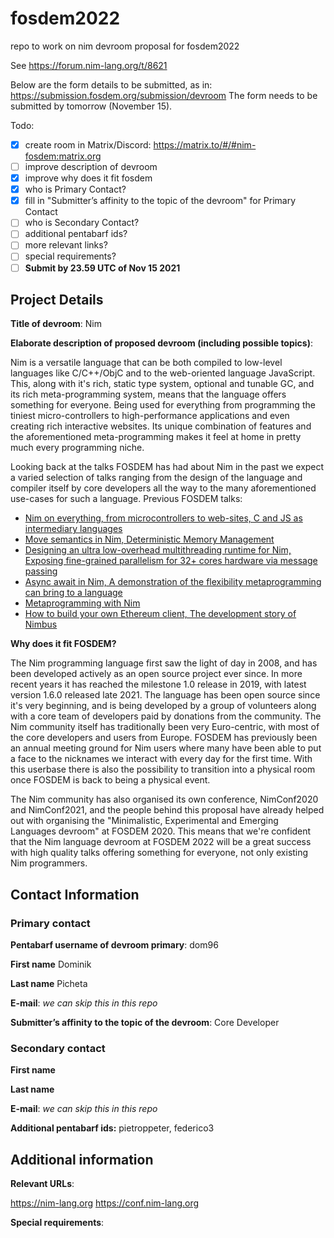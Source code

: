 # fosdem2022

repo to work on nim devroom proposal for fosdem2022

See https://forum.nim-lang.org/t/8621

Below are the form details to be submitted, as in: https://submission.fosdem.org/submission/devroom
The form needs to be submitted by tomorrow (November 15).

Todo:

- [x] create room in Matrix/Discord: https://matrix.to/#/#nim-fosdem:matrix.org
- [ ] improve description of devroom
- [x] improve why does it fit fosdem
- [x] who is Primary Contact?
- [x] fill in "Submitter’s affinity to the topic of the devroom" for Primary Contact
- [ ] who is Secondary Contact?
- [ ] additional pentabarf ids?
- [ ] more relevant links?
- [ ] special requirements?
- [ ] **Submit by 23.59 UTC of Nov 15 2021**

## Project Details

**Title of devroom**: Nim

**Elaborate description of proposed devroom (including possible topics)**:

Nim is a versatile language that can be both compiled to low-level languages
like C/C++/ObjC and to the web-oriented language JavaScript. This, along with
it's rich, static type system, optional and tunable GC, and its rich
meta-programming system, means that the language offers something for everyone.
Being used for everything from programming the tiniest micro-controllers to
high-performance applications and even creating rich interactive websites. Its
unique combination of features and the aforementioned meta-programming makes it
feel at home in pretty much every programming niche.

Looking back at the talks FOSDEM has had about Nim in the past we expect a
varied selection of talks ranging from the design of the language and compiler
itself by core developers all the way to the many aforementioned use-cases for
such a language. Previous FOSDEM talks:

- [Nim on everything, from microcontrollers to web-sites, C and JS as intermediary languages](https://archive.fosdem.org/2020/schedule/event/nimoneverything/)
- [Move semantics in Nim, Deterministic Memory Management](https://archive.fosdem.org/2020/schedule/event/nimmovesemantics/)
- [Designing an ultra low-overhead multithreading runtime for Nim, Exposing fine-grained parallelism for 32+ cores hardware via message passing](https://archive.fosdem.org/2020/schedule/event/nimultralowoverheadruntime/)
- [Async await in Nim, A demonstration of the flexibility metaprogramming can bring to a language](https://archive.fosdem.org/2020/schedule/event/asyncawaitnim/)
- [Metaprogramming with Nim](https://archive.fosdem.org/2019/schedule/event/nim_metaprogramming/)
- [How to build your own Ethereum client, The development story of Nimbus](https://archive.fosdem.org/2019/schedule/event/nimbus/)

**Why does it fit FOSDEM?**

The Nim programming language first saw the light of day in 2008, and has been
developed actively as an open source project ever since. In more recent years
it has reached the milestone 1.0 release in 2019, with latest version 1.6.0
released late 2021. The language has been open source since it's very
beginning, and is being developed by a group of volunteers along with a core
team of developers paid by donations from the community. The Nim community
itself has traditionally been very Euro-centric, with most of the core
developers and users from Europe. FOSDEM has previously been an annual meeting
ground for Nim users where many have been able to put a face to the nicknames
we interact with every day for the first time. With this userbase there is also
the possibility to transition into a physical room once FOSDEM is back
to being a physical event.

The Nim community has also organised its own conference, NimConf2020 and
NimConf2021, and the people behind this proposal have already helped out with
organising the "Minimalistic, Experimental and Emerging Languages devroom" at
FOSDEM 2020. This means that we're confident that the Nim language devroom at
FOSDEM 2022 will be a great success with high quality talks offering something
for everyone, not only existing Nim programmers.

## Contact Information

### Primary contact

**Pentabarf username of devroom primary**: dom96

**First name** Dominik

**Last name** Picheta

**E-mail**: *we can skip this in this repo*

**Submitter’s affinity to the topic of the devroom**: Core Developer

### Secondary contact

**First name**

**Last name**

**E-mail**: *we can skip this in this repo*

**Additional pentabarf ids:** pietroppeter, federico3

## Additional information

**Relevant URLs**:

https://nim-lang.org
https://conf.nim-lang.org

**Special requirements**:

